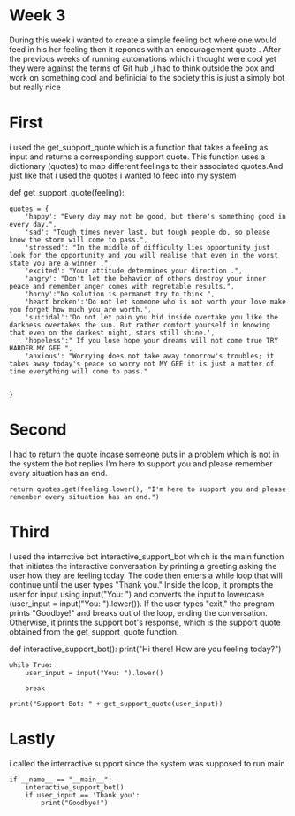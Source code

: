 # Week 3 
During this week i wanted to create a simple feeling bot where one would feed in his her feeling then it reponds with an encouragement quote . After the previous weeks of running 
automations which i thought were cool yet they  were against the terms of Git hub ,i had to think outside the box and work on something cool and befinicial to the society this is just 
a simply bot but really nice . 
# First 

i used the get_support_quote  which is a function that takes a feeling as input and returns a corresponding support quote. 
This function uses a dictionary (quotes) to map different feelings to their associated quotes.And just like that i used the quotes i wanted to feed into my system

def get_support_quote(feeling):
    
    quotes = {
        'happy': "Every day may not be good, but there's something good in every day.",
        'sad': "Tough times never last, but tough people do, so please know the storm will come to pass.",
        'stressed': "In the middle of difficulty lies opportunity just look for the opportunity and you will realise that even in the worst state you are a winner .",
        'excited': "Your attitude determines your direction .",
        'angry': "Don't let the behavior of others destroy your inner peace and remember anger comes with regretable results.",
        'horny':"No solution is permanet try to think ",
        'heart broken':'Do not let someone who is not worth your love make you forget how much you are worth.',
        'suicidal':'Do not let pain you hid inside overtake you like the darkness overtakes the sun. But rather comfort yourself in knowing that even on the darkest night, stars still shine.',
        'hopeless':" If you lose hope your dreams will not come true TRY HARDER MY GEE ",
        'anxious': "Worrying does not take away tomorrow's troubles; it takes away today's peace so worry not MY GEE it is just a matter of time everything will come to pass."

        
    }
# Second
I had to return the quote incase someone puts in a problem which is not in the system the bot replies I'm here to support you and please remember every situation has an end.

    return quotes.get(feeling.lower(), "I'm here to support you and please remember every situation has an end.")
    
# Third 

I used the interrctive bot interactive_support_bot which is the main function that initiates the interactive conversation by printing a greeting asking the user how they are feeling today.
The code then enters a while loop that will continue until the user types "Thank you."
Inside the loop, it prompts the user for input using input("You: ") and converts the input to lowercase (user_input = input("You: ").lower()).
If the user types "exit," the program prints "Goodbye!" and breaks out of the loop, ending the conversation.
Otherwise, it prints the support bot's response, which is the support quote obtained from the get_support_quote function.

def interactive_support_bot():
    print("Hi there! How are you feeling today?")

    while True:
        user_input = input("You: ").lower()

        break

    print("Support Bot: " + get_support_quote(user_input))
    
# Lastly 
i called the interractive support since the system was supposed to run main

    if __name__ == "__main__":
        interactive_support_bot()
        if user_input == 'Thank you':
            print("Goodbye!")
